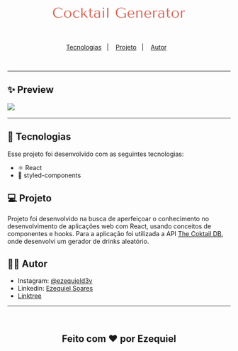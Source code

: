 <h1 align="center">
  <img alt="random food logo" title="random food logo" src="./src/assets/logo.svg" width="300px" />
</h1>
<br>
<p align="center">
  <a href="#-tecnologias">Tecnologias</a>&nbsp;&nbsp;&nbsp;|&nbsp;&nbsp;&nbsp;
  <a href="#-projeto">Projeto</a>&nbsp;&nbsp;&nbsp;|&nbsp;&nbsp;&nbsp;
  <a href="#-autor">Autor</a>&nbsp;&nbsp;&nbsp;
</p>
<br>
<hr>

## ✨ Preview

<img src="https://i.imgur.com/50tshgf.jpg" />

<hr>

## 🚀 Tecnologias

Esse projeto foi desenvolvido com as seguintes tecnologias:

- :atom_symbol: React
- 💅 styled-components

## 💻 Projeto

Projeto foi desenvolvido na busca de aperfeiçoar o conhecimento no desenvolvimento de aplicações web com React, usando conceitos de componentes e hooks. Para a aplicação foi utilizada a API [The Coktail DB](https://www.thecocktaildb.com/api.php), onde desenvolvi um gerador de drinks aleatório.

## 👨‍💻 Autor

- Instagram: [@ezequield3v](https://www.instagram.com/ezequield3v/)
- Linkedin: [Ezequiel Soares](https://www.linkedin.com/in/ezequiel-soares-da-silva-b64a64207)
- [Linktree](https://linktr.ee/ezequield3v)
<hr>
<br>
<h2 align="center">Feito com ♥ por Ezequiel</h2>
